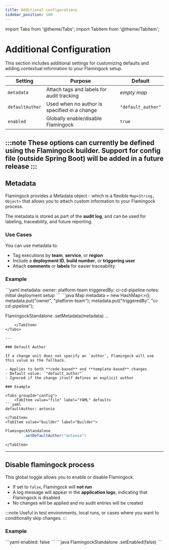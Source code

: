 ```yaml
---
title: Additional configurations
sidebar_position: 100
---
```


import Tabs from '@theme/Tabs';
import TabItem from '@theme/TabItem';

#  Additional Configuration

This section includes additional settings for customizing defaults and adding contextual information to your Flamingock setup. 

| Setting         | Purpose                                      | Default            |
|-----------------|-----------------------------------------------|--------------------|
| `metadata`      | Attach tags and labels for audit tracking     | _empty map_        |
| `defaultAuthor` | Used when no author is specified in a change  | `"default_author"` |
| `enabled`       | Globally enable/disable Flamingock            | `true`             |

:::note
These options can currently be defined using the Flamingock builder. Support for config file (outside Spring Boot) will be added in a future release
:::
---

## Metadata

Flamingock provides a Metadata object - which is a flexible `Map<String, Object>` that allows you to attach custom information to your Flamingock process.

The metadata is stored as part of the **audit log**, and can be used for labeling, traceability, and future reporting.

### Use Cases
You can use metadata to:
- Tag executions by **team**, **service**, or **region**
- Include a **deployment ID**, **build number**, or **triggering user**
- Attach **comments** or **labels** for easier traceability

### Example

<Tabs groupId="config">
    <TabItem value="file" label="YAML" default>
```yaml
metadata:
  owner: platform-team
  triggeredBy: ci-cd-pipeline
  notes: initial deployment setup
```
    </TabItem>
    <TabItem value="builder" label="Builder">
```java
Map<String, Object> metadata = new HashMap<>();
metadata.put("owner", "platform-team");
metadata.put("triggeredBy", "ci-cd-pipeline");

FlamingockStandalone
.setMetadata(metadata)
...
```
    </TabItem>
</Tabs>

---

### Default Author

If a change unit does not specify an `author`, Flamingock will use this value as the fallback.

- Applies to both **code-based** and **template-based** changes
- Default value: `"default_author"`
- Ignored if the change itself defines an explicit author

### Example

<Tabs groupId="config">
    <TabItem value="file" label="YAML" default>
```yaml
defaultAuthor: antonio
```
    </TabItem>
    <TabItem value="builder" label="Builder">
```java
FlamingockStandalone
        .setDefaultAuthor("antonio")
```
    </TabItem>
</Tabs>

---

## Disable flamingock process

This global toggle allows you to enable or disable Flamingock.

- If set to `false`, Flamingock will **not run**
- A log message will appear in the **application logs**, indicating that Flamingock is disabled
- No changes will be applied and no audit entries will be created

:::note 
Useful in test environments, local runs, or cases where you want to conditionally skip changes.
:::

### Example

<Tabs groupId="config">
    <TabItem value="file" label="YAML" default>
```yaml
enabled: false
```
    </TabItem>
    <TabItem value="builder" label="Builder">
```java
FlamingockStandalone
  .setEnabled(false)
```
    </TabItem>
</Tabs>

